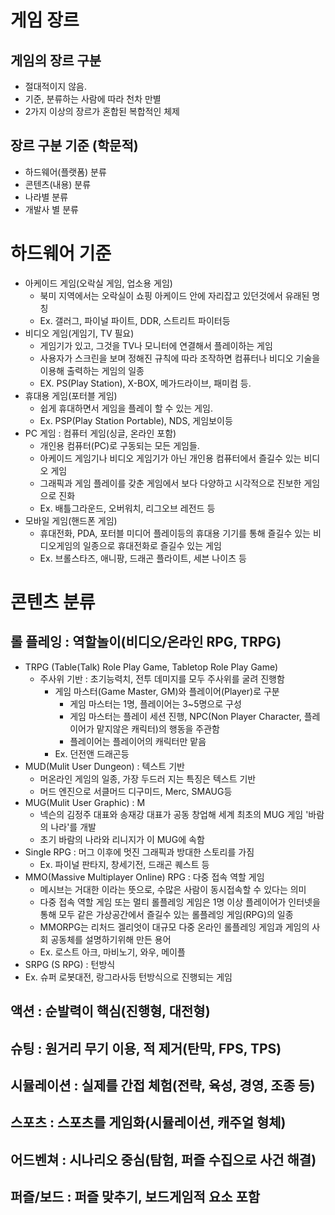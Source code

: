 # 게임 장르
## 게임의 장르 구분
- 절대적이지 않음.
- 기준, 분류하는 사람에 따라 천차 만별
- 2가지 이상의 장르가 혼합된 복합적인 체제

## 장르 구분 기준 (학문적)
- 하드웨어(플랫폼) 분류
- 콘텐츠(내용) 분류
- 나라별 분류
- 개발사 별 분류 

# 하드웨어 기준
- 아케이드 게임(오락실 게임, 업소용 게임)
  - 북미 지역에서는 오락실이 쇼핑 아케이드 안에 자리잡고 있던것에서 유래된 명칭
  - Ex. 갤러그, 파이널 파이트, DDR, 스트리트 파이터등
- 비디오 게임(게임기, TV 필요)
  - 게임기가 있고, 그것을 TV나 모니터에 연결해서 플레이하는 게임
  - 사용자가 스크린을 보며 정해진 규칙에 따라 조작하면 컴퓨터나 비디오 기술을 이용해 출력하는 게임의 일종
  - EX. PS(Play Station), X-BOX, 메가드라이브, 패미컴 등.
- 휴대용 게임(포터블 게임)
  - 쉽게 휴대하면서 게임을 플레이 할 수 있는 게임.
  - Ex. PSP(Play Station Portable), NDS, 게임보이등
- PC 게임 : 컴퓨터 게임(싱글, 온라인 포함)
  - 개인용 컴퓨터(PC)로 구동되는 모든 게임들.
  - 아케이드 게임기나 비디오 게임기가 아닌 개인용 컴퓨터에서 즐길수 있는 비디오 게임
  - 그래픽과 게임 플레이를 갖춘 게임에서 보다 다양하고 시각적으로 진보한 게임으로 진화
  - Ex. 배틀그라운드, 오버워치, 리그오브 레전드 등
- 모바일 게임(핸드폰 게임)
  - 휴대전화, PDA, 포터블 미디어 플레이등의 휴대용 기기를 통해 즐길수 있는 비디오게임의 일종으로 휴대전화로 즐길수 있는 게임
  - Ex. 브롤스타즈, 애니팡, 드래곤 플라이트, 세븐 나이츠 등
 
 # 콘텐츠 분류
## 롤 플레잉 : 역할놀이(비디오/온라인 RPG, TRPG)
- TRPG (Table(Talk) Role Play Game, Tabletop Role Play Game)
  - 주사위 기반 : 초기능력치, 전투 데미지를 모두 주사위를 굴려 진행함
    - 게임 마스터(Game Master, GM)와 플레이어(Player)로 구분
      - 게임 마스터는 1명, 플레이어는 3~5명으로 구성
      - 게임 마스터는 플레이 세션 진행, NPC(Non Player Character, 플레이어가 맡지않은 캐릭터)의 행동을 주관함
      - 플레이어는 플레이어의 캐릭터만 맡음
    - Ex. 던전앤 드래곤등
- MUD(Mulit User Dungeon) : 텍스트 기반
  -  머온라인 게임의 일종, 가장 두드러 지는 특징은 텍스트 기반
  -  머드 엔진으로 서클머드 디구미드, Merc, SMAUG등
 - MUG(Mulit User Graphic) : M
    - 넥슨의 김정주 대표와 송재강 대표가 공동 창업해 세계 최초의 MUG 게임 '바람의 나라'를 개발
    - 초기 바람의 나라와 리니지가 이 MUG에 속함 
- Single RPG : 머그 이후에 멋진 그래픽과 방대한 스토리를 가짐
    - Ex. 파이널 판타지,  창세기전, 드래곤 퀘스트 등
- MMO(Massive Multiplayer Online) RPG :  다중 접속 역할 게임 
    - 메시브는 거대한 이라는 뜻으로, 수많은 사람이 동시접속할 수 있다는 의미
    - 다중 접속 역할 게임 또는 멀티 롤플레잉 게임은 1명 이상 플레이어가 인터넷을통해 모두 같은 가상공간에서 즐길수 있는 롤플레잉 게임(RPG)의 일종
    - MMORPG는 리처드 겔리엇이 대규모 다중 온라인 롤플레잉 게임과 게임의 사회 공동체를 설명하기위해 만든 용어
    - Ex.  로스트 아크, 마비노기, 와우, 메이플
- SRPG (S RPG) : 턴방식
- Ex. 슈퍼 로봇대전, 랑그라사등 턴방식으로 진행되는 게임 
## 액션 : 순발력이 핵심(진행형, 대전형)
## 슈팅 : 원거리 무기 이용, 적 제거(탄막, FPS, TPS)
## 시뮬레이션 : 실제를 간접 체험(전략, 육성, 경영, 조종 등)
## 스포츠 : 스포츠를 게임화(시뮬레이션, 캐주얼 형체)
## 어드벤쳐 : 시나리오 중심(탐험, 퍼즐 수집으로 사건 해결)
## 퍼즐/보드 : 퍼즐 맞추기, 보드게임적 요소 포함
